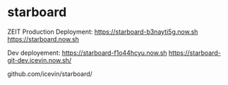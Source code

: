 # starboard

ZEIT Production Deployment: https://starboard-b3nayti5g.now.sh https://starboard.now.sh


Dev deployement: https://starboard-f1o44hcyu.now.sh https://starboard-git-dev.icevin.now.sh/


github.com/icevin/starboard/    

